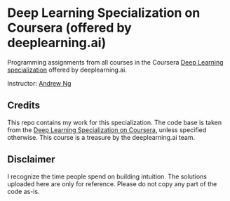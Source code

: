 # Deep Learning Specialization on Coursera (offered by deeplearning.ai)

Programming assignments from all courses in the Coursera [Deep Learning specialization](https://www.coursera.org/specializations/deep-learning) offered by deeplearning.ai.

Instructor: [Andrew Ng](http://www.andrewng.org/)

## Credits

This repo contains my work for this specialization. The code base is taken from the [Deep Learning Specialization on Coursera](https://www.coursera.org/specializations/deep-learning), unless specified otherwise. This course is a treasure by the deeplearning.ai team.

## Disclaimer

I recognize the time people spend on building intuition. The solutions uploaded here are only for reference. Please do not copy any part of the code as-is.
